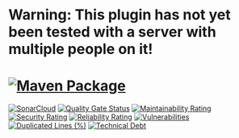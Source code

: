 # Warning: This plugin has not yet been tested with a server with multiple people on it!
# [![Maven Package](https://github.com/SmartGecko44/Spigot-Admin-Toys/actions/workflows/maven-publish.yml/badge.svg)](https://github.com/SmartGecko44/Spigot-Admin-Toys/actions/workflows/maven-publish.yml)
[![SonarCloud](https://sonarcloud.io/images/project_badges/sonarcloud-black.svg)](https://sonarcloud.io/summary/new_code?id=SmartGecko44_Spigot-Admin-Toys)
[![Quality Gate Status](https://sonarcloud.io/api/project_badges/measure?project=SmartGecko44_Spigot-Admin-Toys&metric=alert_status)](https://sonarcloud.io/summary/new_code?id=SmartGecko44_Spigot-Admin-Toys)
[![Maintainability Rating](https://sonarcloud.io/api/project_badges/measure?project=SmartGecko44_Spigot-Admin-Toys&metric=sqale_rating)](https://sonarcloud.io/summary/new_code?id=SmartGecko44_Spigot-Admin-Toys)
[![Security Rating](https://sonarcloud.io/api/project_badges/measure?project=SmartGecko44_Spigot-Admin-Toys&metric=security_rating)](https://sonarcloud.io/summary/new_code?id=SmartGecko44_Spigot-Admin-Toys)
[![Reliability Rating](https://sonarcloud.io/api/project_badges/measure?project=SmartGecko44_Spigot-Admin-Toys&metric=reliability_rating)](https://sonarcloud.io/summary/new_code?id=SmartGecko44_Spigot-Admin-Toys)
[![Vulnerabilities](https://sonarcloud.io/api/project_badges/measure?project=SmartGecko44_Spigot-Admin-Toys&metric=vulnerabilities)](https://sonarcloud.io/summary/new_code?id=SmartGecko44_Spigot-Admin-Toys)
[![Duplicated Lines (%)](https://sonarcloud.io/api/project_badges/measure?project=SmartGecko44_Spigot-Admin-Toys&metric=duplicated_lines_density)](https://sonarcloud.io/summary/new_code?id=SmartGecko44_Spigot-Admin-Toys)
[![Technical Debt](https://sonarcloud.io/api/project_badges/measure?project=SmartGecko44_Spigot-Admin-Toys&metric=sqale_index)](https://sonarcloud.io/summary/new_code?id=SmartGecko44_Spigot-Admin-Toys)
